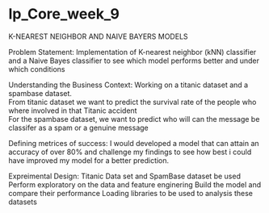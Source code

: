 # Ip_Core_week_9
K-NEAREST NEIGHBOR AND NAIVE BAYERS MODELS 

Problem Statement: Implementation of K-nearest neighbor (kNN) classifier and a Naive Bayes classifier to see which model performs better and under which conditions  

Understanding the Business Context: 
Working on a titanic dataset and a spambase dataset.  
From titanic dataset we want to predict the survival rate of the people who where involved in that Titanic accident  
For the spambase dataset, we want to predict who will can the message be classifer as a spam or a genuine message  

Defining metrices of success:
I would developed a model that can attain an accuracy of over 80% and challenge my findings to see how best i could have improved my model for a better prediction. 

Expreimental Design:
Titanic Data set and SpamBase dataset be used  Perform exploratory on the data and feature enginering  Build the model and compare their performance  Loading libraries to be used to analysis these datasets
